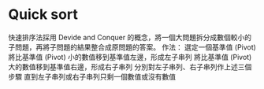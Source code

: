 # Quick sort

快速排序法採用 Devide and Conquer 的概念，將一個大問題拆分成數個較小的子問題，再將子問題的結果整合成原問題的答案。
作法：
選定一個基準值 (Pivot)
將比基準值 (Pivot) 小的數值移到基準值左邊，形成左子串列
將比基準值 (Pivot) 大的數值移到基準值右邊，形成右子串列
分別對左子串列、右子串列作上述三個步驟
直到左子串列或右子串列只剩一個數值或沒有數值
